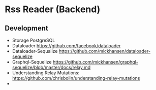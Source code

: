 # Rss Reader (Backend)

## Development

 * Storage PostgreSQL
 * Dataloader https://github.com/facebook/dataloader
 * Dataloader-Sequalize https://github.com/mickhansen/dataloader-sequelize
 * Graphql-Sequelize https://github.com/mickhansen/graphql-sequelize/blob/master/docs/relay.md
 * Understanding Relay Mutations: https://github.com/chrisbolin/understanding-relay-mutations
 * 
